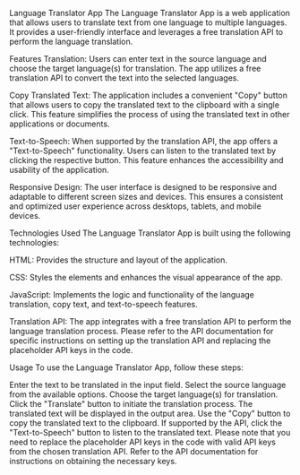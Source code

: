 Language Translator App
The Language Translator App is a web application that allows users to translate text from one language to multiple languages. It provides a user-friendly interface and leverages a free translation API to perform the language translation.

Features
Translation: Users can enter text in the source language and choose the target language(s) for translation. The app utilizes a free translation API to convert the text into the selected languages.

Copy Translated Text: The application includes a convenient "Copy" button that allows users to copy the translated text to the clipboard with a single click. This feature simplifies the process of using the translated text in other applications or documents.

Text-to-Speech: When supported by the translation API, the app offers a "Text-to-Speech" functionality. Users can listen to the translated text by clicking the respective button. This feature enhances the accessibility and usability of the application.

Responsive Design: The user interface is designed to be responsive and adaptable to different screen sizes and devices. This ensures a consistent and optimized user experience across desktops, tablets, and mobile devices.

Technologies Used
The Language Translator App is built using the following technologies:

HTML: Provides the structure and layout of the application.

CSS: Styles the elements and enhances the visual appearance of the app.

JavaScript: Implements the logic and functionality of the language translation, copy text, and text-to-speech features.

Translation API: The app integrates with a free translation API to perform the language translation process. Please refer to the API documentation for specific instructions on setting up the translation API and replacing the placeholder API keys in the code.

Usage
To use the Language Translator App, follow these steps:

Enter the text to be translated in the input field.
Select the source language from the available options.
Choose the target language(s) for translation.
Click the "Translate" button to initiate the translation process.
The translated text will be displayed in the output area.
Use the "Copy" button to copy the translated text to the clipboard.
If supported by the API, click the "Text-to-Speech" button to listen to the translated text.
Please note that you need to replace the placeholder API keys in the code with valid API keys from the chosen translation API. Refer to the API documentation for instructions on obtaining the necessary keys.
